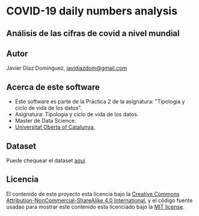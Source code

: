 # COVID-19 daily numbers analysis

## Análisis de las cifras de covid a nivel mundial

## Autor

Javier Díaz Domínguez, javidiazdom@gmail.com

## Acerca de este software

- Este software es parte de la Práctica 2 de la asignatura: "Tipologia y ciclo de vida de los datos".
- Asignatura: Tipologia y ciclo de vida de los datos.
- Master de Data Science.
- [Universitat Oberta of Catalunya.](http://www.uoc.edu/portal/ca/index.html)

## Dataset

Puede chequear el dataset [aquí](https://github.com/javidiazdom/pra2-tcvd/blob/main/data/covid_daily_clean.csv).

## Licencia

El contenido de este proyecto esta licencia bajo la [Creative Commons Attribution-NonCommercial-ShareAlike 4.0 International](https://creativecommons.org/licenses/by-nc-sa/4.0/), y el código fuente usadao para mostrar este contenido esta licenciado bajo la [MIT license](http://opensource.org/licenses/mit-license.php).
